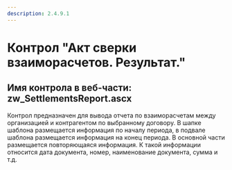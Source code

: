```yaml
---
description: 2.4.9.1
---
```


# Контрол "Акт сверки взаиморасчетов. Результат."

## Имя контрола в веб-части: zw\_SettlementsReport.ascx

Контрол предназначен для вывода отчета по взаиморасчетам между организацией и контрагентом по выбранному договору. В шапке шаблона размещается информация по началу периода, в подвале шаблона размещается информация на конец периода. В основной части размещается повторяющаяся информация. К такой информации относится дата документа, номер, наименование документа, сумма и т.д.

